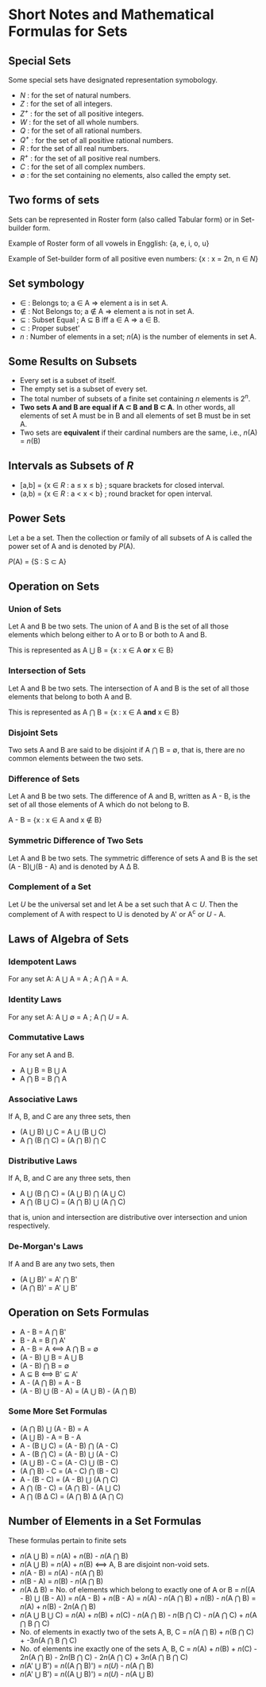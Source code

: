 # Short Notes and Mathematical Formulas for Sets 

## Special Sets 

Some special sets have designated representation symobology. 

* *N* : for the set of natural numbers.
* *Z* : for the set of all integers.
* *Z<sup>+</sup>* : for the set of all positive integers.
* *W* : for the set of all whole numbers.  
* *Q* : for the set of all rational numbers.
* *Q<sup>+</sup>* : for the set of all positive rational numbers.
* *R* : for the set of all real numbers.
* *R<sup>+</sup>* : for the set of all positive real numbers. 
* *C* : for the set of all complex numbers.
* ∅ : for the set containing no elements, also called the empty set. 

## Two forms of sets

Sets can be represented in Roster form (also called Tabular form) or in Set-builder form. 

Example of Roster form of all vowels in Engglish: {a, e, i, o, u}

Example of Set-builder form of all positive even numbers: {x : x = 2n, n ∈ *N*}

## Set symbology 

* ∈ : Belongs to; a ∈ A ⇒ element a is in set A. 
* ∉ : Not Belongs to; a ∉ A ⇒ element a is not in set A.
* ⊆ : Subset Equal ; A ⊆ B iff a ∈ A ⇒ a ∈ B. 
* ⊂ : Proper subset'
* *n* : Number of elements in a set; *n*(A) is the number of elements in set A.

## Some Results on Subsets

* Every set is a subset of itself.
* The empty set is a subset of every set. 
* The total number of subsets of a finite set containing *n* elements is 2<sup>*n*</sup>. 
* **Two sets A and B are equal if A ⊂ B and B ⊂ A**. In other words, all elements of set A must be in B and all elements of set B must be in set A.
* Two sets are **equivalent** if their cardinal numbers are the same, i.e., *n*(A) = *n*(B)

## Intervals as Subsets of *R*

* [a,b] = {x ∈ *R* : a ≤ x ≤ b} ; square brackets for closed interval.
* (a,b) = {x ∈ *R* : a < x < b} ; round bracket for open interval. 

## Power Sets

Let a be a set. Then the collection or family of all subsets of A is called the power set of A and is denoted by *P*(A).

*P*(A) = {S : S ⊂ A}

## Operation on Sets

### Union of Sets

Let A and B be two sets. The union of A and B is the set of all those elements which belong either to A or to B or both to A and B. 

This is represented as A ⋃ B = {x : x ∈ A **or** x ∈ B}

### Intersection of Sets

Let A and B be two sets. The intersection of A and B is the set of all those elements that belong to both A and B.

This is represented as A ⋂ B = {x : x ∈ A **and** x ∈ B}

### Disjoint Sets

Two sets A and B are said to be disjoint if A ⋂ B = ∅, that is, there are no common elements between the two sets. 

### Difference of Sets

Let A and B be two sets. The difference of A and B, written as A - B, is the set of all those elements of A which do not belong to B. 

A - B = {x : x ∈ A and x ∉ B}

### Symmetric Difference of Two Sets

Let A and B be two sets. The symmetric difference of sets A and B is the set (A - B)⋃(B - A) and is denoted by A Δ B.

### Complement of a Set

Let *U* be the universal set and let A be a set such that A ⊂ *U*. Then the complement of A with respect to U is denoted by A' or A<sup>c</sup> or *U* - A.

## Laws of Algebra of Sets

### Idempotent Laws

For any set A: A ⋃ A = A ;  A ⋂ A = A.

### Identity Laws

For any set A: A ⋃ ∅ = A ; A ⋂ *U* = A.

### Commutative Laws

For any set A and B.

* A ⋃ B = B ⋃ A
* A ⋂ B = B ⋂ A

### Associative Laws

If A, B, and C are any three sets, then 

* (A ⋃ B) ⋃ C = A ⋃ (B ⋃ C)
* A ⋂ (B ⋂ C) = (A ⋂ B) ⋂ C

### Distributive Laws

If A, B, and C are any three sets, then 

* A ⋃ (B ⋂ C) = (A ⋃ B) ⋂ (A ⋃ C)
* A ⋂ (B ⋃ C) = (A ⋂ B) ⋃ (A ⋂ C) 

that is, union and intersection are distributive over intersection and union respectively. 

### De-Morgan's Laws

If A and B are any two sets, then

* (A ⋃ B)' = A' ⋂ B'
* (A ⋂ B)' = A' ⋃ B'

## Operation on Sets Formulas

* A - B = A ⋂ B'
* B - A = B ⋂ A'
* A - B = A ⟺ A ⋂ B = ∅
* (A - B) ⋃ B = A ⋃ B
* (A - B) ⋂ B = ∅
* A ⊆ B ⟺ B' ⊆ A'
* A - (A ⋂ B) = A - B
* (A - B) ⋃ (B - A) = (A ⋃ B) - (A ⋂ B)

### Some More Set Formulas

* (A ⋂ B) ⋃ (A - B) = A
* (A ⋃ B) - A = B - A
* A - (B ⋃ C) = (A - B) ⋂ (A - C)
* A - (B ⋂ C) = (A - B) ⋃ (A - C)
* (A ⋃ B) - C = (A - C) ⋃ (B - C)
* (A ⋂ B) - C = (A - C) ⋂ (B - C)
* A - (B - C) = (A - B) ⋃ (A ⋂ C)
* A ⋂ (B - C) = (A ⋂ B) - (A ⋃ C)
* A ⋂ (B Δ C) = (A ⋂ B) Δ (A ⋂ C)

## Number of Elements in a Set Formulas 

These formulas pertain to finite sets

* *n*(A ⋃ B) = *n*(A) + *n*(B) - *n*(A ⋂ B)
* *n*(A ⋃ B) = *n*(A) + *n*(B) ⟺ A, B are disjoint non-void sets.
* *n*(A - B) = *n*(A) - *n*(A ⋂ B)
* *n*(B - A) = *n*(B) - *n*(A ⋂ B)
* *n*(A Δ B) = No. of elements which belong to exactly one of A or B
             = *n*((A - B) ⋃ (B - A))
             = *n*(A - B) + *n*(B - A)
             = *n*(A) - *n*(A ⋂ B) + *n*(B) - *n*(A ⋂ B)
             = *n*(A) + *n*(B) - 2*n*(A ⋂ B) 
* *n*(A ⋃ B ⋃ C) = *n*(A) + *n*(B) + *n*(C) - *n*(A ⋂ B) - *n*(B ⋂ C) - *n*(A ⋂ C) + *n*(A ⋂ B ⋂ C)
* No. of elements in exactly two of the sets A, B, C = *n*(A ⋂ B) + *n*(B ⋂ C) + -3*n*(A ⋂ B ⋂ C)
* No. of elements ine exactly one of the sets A, B, C = *n*(A) + *n*(B) + *n*(C) - 2*n*(A ⋂ B) - 2*n*(B ⋂ C) - 2*n*(A ⋂ C) + 3*n*(A ⋂ B ⋂ C)
* *n*(A' ⋃ B') = *n*((A ⋂ B)') = *n*(*U*) - *n*(A ⋂ B)
* *n*(A' ⋃ B') = *n*((A ⋃ B)') = *n*(*U*) - *n*(A ⋃ B)
        
